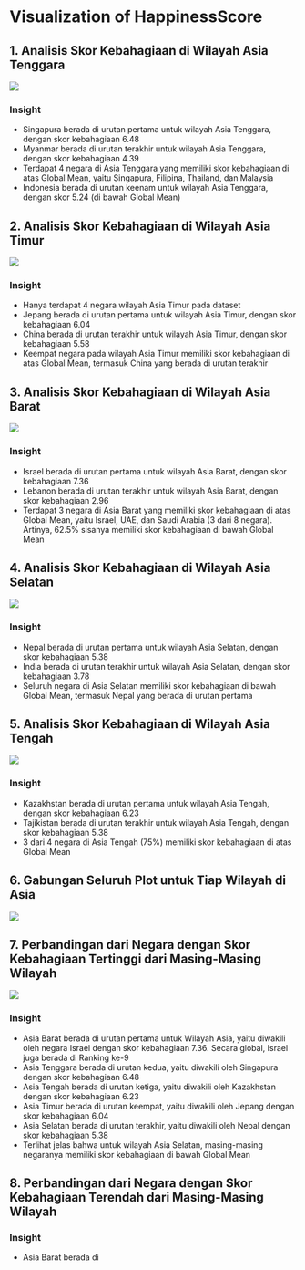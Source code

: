 # Visualization of HappinessScore

## 1. Analisis Skor Kebahagiaan di Wilayah Asia Tenggara
<img src = 'https://github.com/anggapradanaa/Visualization_of_Happiness_Score/blob/main/asean_score.png'>

### Insight
- Singapura berada di urutan pertama untuk wilayah Asia Tenggara, dengan skor kebahagiaan 6.48
- Myanmar berada di urutan terakhir untuk wilayah Asia Tenggara, dengan skor kebahagiaan 4.39
- Terdapat 4 negara di Asia Tenggara yang memiliki skor kebahagiaan di atas Global Mean, yaitu Singapura, Filipina, Thailand, dan Malaysia
- Indonesia berada di urutan keenam untuk wilayah Asia Tenggara, dengan skor 5.24 (di bawah Global Mean)

## 2. Analisis Skor Kebahagiaan di Wilayah Asia Timur
<img src = 'https://github.com/anggapradanaa/Visualization_of_Happiness_Score/blob/main/east_asia_score.png'>

### Insight
- Hanya terdapat 4 negara wilayah Asia Timur pada dataset
- Jepang berada di urutan pertama untuk wilayah Asia Timur, dengan skor kebahagiaan 6.04
- China berada di urutan terakhir untuk wilayah Asia Timur, dengan skor kebahagiaan 5.58
- Keempat negara pada wilayah Asia Timur memiliki skor kebahagiaan di atas Global Mean, termasuk China yang berada di urutan terakhir

## 3. Analisis Skor Kebahagiaan di Wilayah Asia Barat
<img src = 'https://github.com/anggapradanaa/Visualization_of_Happiness_Score/blob/main/west_asia_score.png'>

### Insight
- Israel berada di urutan pertama untuk wilayah Asia Barat, dengan skor kebahagiaan 7.36
- Lebanon berada di urutan terakhir untuk wilayah Asia Barat, dengan skor kebahagiaan 2.96
- Terdapat 3 negara di Asia Barat yang memiliki skor kebahagiaan di atas Global Mean, yaitu Israel, UAE, dan Saudi Arabia (3 dari 8 negara). Artinya, 62.5% sisanya memiliki skor kebahagiaan di bawah Global Mean

## 4. Analisis Skor Kebahagiaan di Wilayah Asia Selatan
<img src = 'https://github.com/anggapradanaa/Visualization_of_Happiness_Score/blob/main/south_asia_score.png'>

### Insight
- Nepal berada di urutan pertama untuk wilayah Asia Selatan, dengan skor kebahagiaan 5.38
- India berada di urutan terakhir untuk wilayah Asia Selatan, dengan skor kebahagiaan 3.78
- Seluruh negara di Asia Selatan memiliki skor kebahagiaan di bawah Global Mean, termasuk Nepal yang berada di urutan pertama

## 5. Analisis Skor Kebahagiaan di Wilayah Asia Tengah
<img src = 'https://github.com/anggapradanaa/Visualization_of_Happiness_Score/blob/main/central_asia_score.png'>

### Insight
- Kazakhstan berada di urutan pertama untuk wilayah Asia Tengah, dengan skor kebahagiaan 6.23
- Tajikistan berada di urutan terakhir untuk wilayah Asia Tengah, dengan skor kebahagiaan 5.38
- 3 dari 4 negara di Asia Tengah (75%) memiliki skor kebahagiaan di atas Global Mean

## 6. Gabungan Seluruh Plot untuk Tiap Wilayah di Asia
<img src = 'https://github.com/anggapradanaa/Visualization_of_Happiness_Score/blob/main/asia_score.png'>

## 7. Perbandingan dari Negara dengan Skor Kebahagiaan Tertinggi dari Masing-Masing Wilayah
<img src = 'https://github.com/anggapradanaa/Visualization_of_Happiness_Score/blob/main/top_asia_score.png'>

### Insight
- Asia Barat berada di urutan pertama untuk Wilayah Asia, yaitu diwakili oleh negara Israel dengan skor kebahagiaan 7.36. Secara global, Israel juga berada di Ranking ke-9
- Asia Tenggara berada di urutan kedua, yaitu diwakili oleh Singapura dengan skor kebahagiaan 6.48
- Asia Tengah berada di urutan ketiga, yaitu diwakili oleh Kazakhstan dengan skor kebahagiaan 6.23
- Asia Timur berada di urutan keempat, yaitu diwakili oleh Jepang dengan skor kebahagiaan 6.04
- Asia Selatan berada di urutan terakhir, yaitu diwakili oleh Nepal dengan skor kebahagiaan 5.38
- Terlihat jelas bahwa untuk wilayah Asia Selatan, masing-masing negaranya memiliki skor kebahagiaan di bawah Global Mean

## 8. Perbandingan dari Negara dengan Skor Kebahagiaan Terendah dari Masing-Masing Wilayah


### Insight
- Asia Barat berada di 
